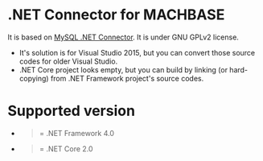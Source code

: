 # .NET Connector for MACHBASE
It is based on [MySQL .NET Connector](https://github.com/mysql/mysql-connector-net). It is under GNU GPLv2 license.

* It's solution is for Visual Studio 2015, but you can convert those source codes for older Visual Studio.
* .NET Core project looks empty, but you can build by linking (or hard-copying) from .NET Framework project's source codes.

# Supported version
* >= .NET Framework 4.0
* >= .NET Core 2.0
